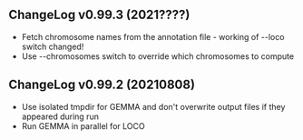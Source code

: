 ## ChangeLog v0.99.3 (2021????)

* Fetch chromosome names from the annotation file - working of --loco switch changed!
* Use --chromosomes switch to override which chromosomes to compute

## ChangeLog v0.99.2 (20210808)

* Use isolated tmpdir for GEMMA and don't overwrite output files if
  they appeared during run
* Run GEMMA in parallel for LOCO
